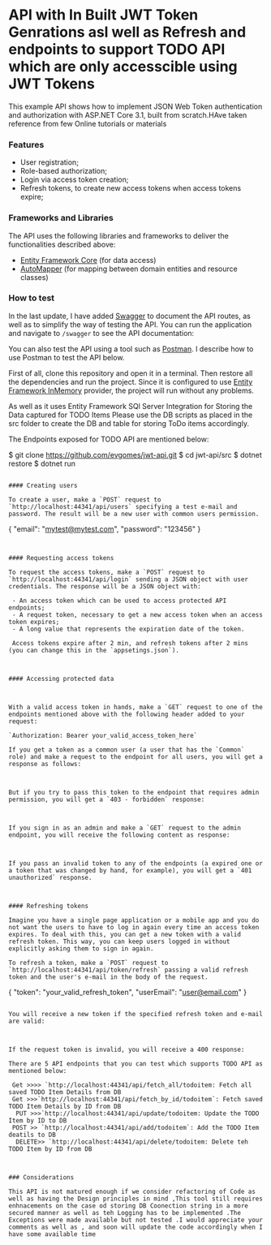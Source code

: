 # API with In Built JWT Token Genrations asl well as Refresh and endpoints to support TODO API which are only accesscible using JWT Tokens

This example API shows how to implement JSON Web Token authentication and authorization with ASP.NET Core 3.1, built from scratch.HAve taken reference from few Online tutorials or materials

### Features
 - User registration;
 - Role-based authorization;
 - Login via access token creation;
 - Refresh tokens, to create new access tokens when access tokens expire;

  
### Frameworks and Libraries

The API uses the following libraries and frameworks to deliver the functionalities described above:
 - [Entity Framework Core](https://github.com/aspnet/EntityFrameworkCore) (for data access)
 - [AutoMapper](https://github.com/AutoMapper/AutoMapper) (for mapping between domain entities and resource classes)
 
### How to test

In the last update, I have added [Swagger](https://swagger.io/) to document the API routes, as well as to simplify the way of testing the API. You can run the application and navigate to `/swagger` to see the API documentation:


You can also test the API using a tool such as [Postman](https://www.getpostman.com/). I describe how to use Postman to test the API below.

First of all, clone this repository and open it in a terminal. Then restore all the dependencies and run the project. Since it is configured to use [Entity Framework InMemory](https://docs.microsoft.com/en-us/ef/core/providers/in-memory/) provider, the project will run without any problems.

As well as it uses Entity Framework SQl Server Integration for Storing the Data captured for TODO Items
Please use the DB scripts as placed in the src folder to create the DB and table for storing ToDo items accordingly.

The Endpoints exposed for TODO API are mentioned below:


$ git clone https://github.com/evgomes/jwt-api.git
$ cd jwt-api/src
$ dotnet restore
$ dotnet run
```

#### Creating users

To create a user, make a `POST` request to `http://localhost:44341/api/users` specifying a test e-mail and password. The result will be a new user with common users permission.

```
{
	"email": "mytest@mytest.com",
	"password": "123456"
}
```


#### Requesting access tokens

To request the access tokens, make a `POST` request to `http://localhost:44341/api/login` sending a JSON object with user credentials. The response will be a JSON object with:

 - An access token which can be used to access protected API endpoints;
 - A request token, necessary to get a new access token when an access token expires;
 - A long value that represents the expiration date of the token.
 
 Access tokens expire after 2 min, and refresh tokens after 2 mins (you can change this in the `appsetings.json`).



#### Accessing protected data


 
With a valid access token in hands, make a `GET` request to one of the endpoints mentioned above with the following header added to your request:

`Authorization: Bearer your_valid_access_token_here`

If you get a token as a common user (a user that has the `Common` role) and make a request to the endpoint for all users, you will get a response as follows:



But if you try to pass this token to the endpoint that requires admin permission, you will get a `403 - forbidden` response:



If you sign in as an admin and make a `GET` request to the admin endpoint, you will receive the following content as response:



If you pass an invalid token to any of the endpoints (a expired one or a token that was changed by hand, for example), you will get a `401 unauthorized` response.



#### Refreshing tokens

Imagine you have a single page application or a mobile app and you do not want the users to have to log in again every time an access token expires. To deal with this, you can get a new token with a valid refresh token. This way, you can keep users logged in without explicitly asking them to sign in again.

To refresh a token, make a `POST` request to `http://localhost:44341/api/token/refresh` passing a valid refresh token and the user's e-mail in the body of the request.

```
{
	"token": "your_valid_refresh_token",
	"userEmail": "user@email.com"
}
```

You will receive a new token if the specified refresh token and e-mail are valid:



If the request token is invalid, you will receive a 400 response:

There are 5 API endpoints that you can test which supports TODO API as mentioned below:

 Get >>>> `http://localhost:44341/api/fetch_all/todoitem: Fetch all saved TODO Item Details from DB
 Get >>>`http://localhost:44341/api/fetch_by_id/todoitem`: Fetch saved TODO Item Details by ID from DB
  PUT >>>`http://localhost:44341/api/update/todoitem: Update the TODO Item by ID to DB 
 POST >> `http://localhost:44341/api/add/todoitem`: Add the TODO Item  deatils to DB
  DELETE>> `http://localhost:44341/api/delete/todoitem: Delete teh TODO Item by ID from DB
 


### Considerations

This API is not matured enough if we consider refactoring of Code as well as having the Design principles in mind ,This tool still requires enhnacements on the case od storing DB Coonection string in a more secured manner as well as teh Logging has to be implemented .The Exceptions were made available but not tested .I would appreciate your comments as well as , and soon will update the code accordingly when I have some available time